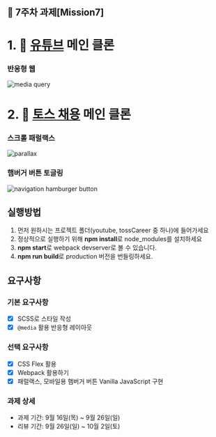## 📌 7주차 과제[Mission7]

# 1. 🔗 [유튜브](https://www.youtube.com) 메인 클론

### 반응형 웹

![media query](https://user-images.githubusercontent.com/61593290/134813502-dc0c93e1-4c81-4d92-b75f-15d3bcf045a0.gif)

# 2. 🔗 [토스 채용](https://toss.im/career) 메인 클론

### 스크롤 패럴랙스

![parallax](https://user-images.githubusercontent.com/61593290/134813206-0768f920-a1a2-4cd4-b4c0-2c73344e7074.gif)

### 햄버거 버튼 토글링

![navigation hamburger button](https://user-images.githubusercontent.com/61593290/134813028-16a9f423-5dae-4a0b-8c6b-8c7931b9603f.gif)

## 실행방법

1. 먼저 원하시는 프로젝트 폴더(youtube, tossCareer 중 하나)에 들어가세요
2. 정상적으로 실행하기 위해 **npm install**로 node_modules를 설치하세요
3. **npm start**로 webpack devserver로 볼 수 있습니다.
4. **npm run build**로 production 버전을 번들링하세요.

## 요구사항

### 기본 요구사항

- [x] SCSS로 스타일 작성
- [x] `@media` 활용 반응형 레이아웃

### 선택 요구사항

- [x] CSS Flex 활용
- [x] Webpack 활용하기
- [x] 패럴랙스, 모바일용 햄버거 버튼 Vanilla JavaScript 구현

### 과제 상세

- 과제 기간: 9월 16일(목) ~ 9월 26일(일)
- 리뷰 기간: 9월 26일(일) ~ 10월 2일(토)
